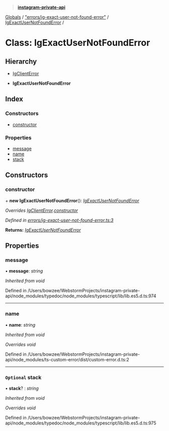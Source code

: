 > **[instagram-private-api](../README.md)**

[Globals](../README.md) / ["errors/ig-exact-user-not-found-error"](../modules/_errors_ig_exact_user_not_found_error_.md) / [IgExactUserNotFoundError](_errors_ig_exact_user_not_found_error_.igexactusernotfounderror.md) /

# Class: IgExactUserNotFoundError

## Hierarchy

  * [IgClientError](_errors_ig_client_error_.igclienterror.md)

  * **IgExactUserNotFoundError**

## Index

### Constructors

* [constructor](_errors_ig_exact_user_not_found_error_.igexactusernotfounderror.md#constructor)

### Properties

* [message](_errors_ig_exact_user_not_found_error_.igexactusernotfounderror.md#message)
* [name](_errors_ig_exact_user_not_found_error_.igexactusernotfounderror.md#name)
* [stack](_errors_ig_exact_user_not_found_error_.igexactusernotfounderror.md#optional-stack)

## Constructors

###  constructor

\+ **new IgExactUserNotFoundError**(): *[IgExactUserNotFoundError](_errors_ig_exact_user_not_found_error_.igexactusernotfounderror.md)*

*Overrides [IgClientError](_errors_ig_client_error_.igclienterror.md).[constructor](_errors_ig_client_error_.igclienterror.md#constructor)*

*Defined in [errors/ig-exact-user-not-found-error.ts:3](https://github.com/dilame/instagram-private-api/blob/173bc62/src/errors/ig-exact-user-not-found-error.ts#L3)*

**Returns:** *[IgExactUserNotFoundError](_errors_ig_exact_user_not_found_error_.igexactusernotfounderror.md)*

## Properties

###  message

• **message**: *string*

*Inherited from void*

Defined in /Users/bowzee/WebstormProjects/instagram-private-api/node_modules/typedoc/node_modules/typescript/lib/lib.es5.d.ts:974

___

###  name

• **name**: *string*

*Inherited from void*

*Overrides void*

Defined in /Users/bowzee/WebstormProjects/instagram-private-api/node_modules/ts-custom-error/dist/custom-error.d.ts:2

___

### `Optional` stack

• **stack**? : *string*

*Inherited from void*

*Overrides void*

Defined in /Users/bowzee/WebstormProjects/instagram-private-api/node_modules/typedoc/node_modules/typescript/lib/lib.es5.d.ts:975